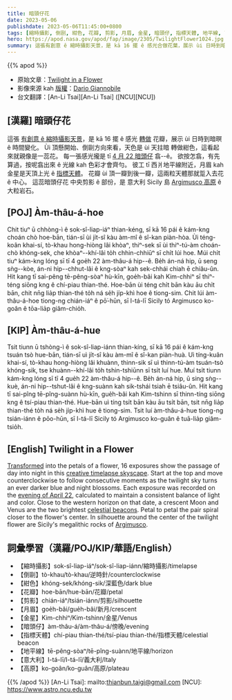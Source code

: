 ```yaml
---
title: 暗頭仔花
date: 2023-05-06
publishdate: 2023-05-06T11:45:00+0800
tags: [縮時攝影, 倒剾, 紺色, 花瓣, 剪影, 月眉, 金星, 暗頭仔, 指標天體, 地平線, 高原]
hero: https://apod.nasa.gov/apod/fap/image/2305/TwilightFlower1024.jpg
summary: 這張有創意 ê 縮時攝影天景，是 kā 16 擺 ê 感光合做花葉，展示 ùi 日時到暗暝，時間 ê 轉變。
---
```


{{% apod %}}

- 原始文章：[Twilight in a Flower](https://apod.nasa.gov/apod/ap230506.html)
- 影像來源 kah [版權][copyright]：[Dario Giannobile](https://www.dariogiannobile.com/)
- 台文翻譯：[An-Li Tsai][An-Li Tsai] ([NCU][NCU])

## [漢羅] 暗頭仔花
這張 [有創意 ê 縮時攝影天景][creative timelapse skyscape]，是 kā 16 擺 ê 感光 [轉做][Transformed] 花瓣，展示 ùi 日時到暗暝 ê 時間變化。
Ùi 頂懸開始、倒剾方向來看，天色是 ùi 天拄暗 轉做紺色，這看起來就親像是一蕊花。
每一張感光攏是 tī [4 月 22 暗頭仔][evening of April 22] 翕--ê。
欲按怎翕，有先算過，按呢翕出來 ê 光線 kah 色彩才會齊勻。
彼工 tī 西爿地平線附近，月眉 kah 金星是天頂上光 ê [指標天體][celestial beacons]。
花瓣 ùi 頂一瓣到後一瓣，這兩粒天體那就踅入去花 ê 中心。
這蕊暗頭仔花 中央剪影 ê 部份，是 意大利 Sicily 島 [Argimusco 高原][Argimusco] ê 大粒岩石。

## [POJ] Àm-thâu-á-hoe
Chit tiuⁿ ū chhòng-ì ê sok-sî-liap-iáⁿ thian-kéng, sī kā 16 pái ê kám-kng choán chò hoe-bān, tián-sī ùi ji̍t-sî kàu àm-mî ê sî-kan piàn-hòa.
Ùi téng-koân khai-sí, tò-khau hong-hiòng lâi khòaⁿ, thiⁿ-sek sī ùi thiⁿ-tú-àm choán-chò khóng-sek, che khòaⁿ--khí-lâi to̍h chhin-chhiūⁿ sī chi̍t lúi hoe.
Múi chi̍t tiuⁿ kám-kng lóng sī tī 4 goe̍h 22 àm-thâu-á hip--ê.
Be̍h án-ná hip, ū seng sǹg--kòe, án-ni hip--chhut-lâi ê kng-sòaⁿ kah sek-chhái chiah ē chiâu-ûn.
Hit kang tī sai-pêng tē-pêng-sòaⁿ hù-kīn, goe̍h-bâi kah Kim-chhiⁿ sī thiⁿ-téng siōng kng ê chí-piau thian-thé.
Hoe-bān ùi téng chi̍t bān kàu āu chi̍t bān, chit nn̄g lia̍p thian-thé to̍h ná se̍h ji̍p-khì hoe ê tiong-sim.
Chit lúi àm-thâu-á-hoe tiong-ng chián-iáⁿ ê pō͘-hūn, sī I-tá-lī Sicily tó Argimusco ko-goân ê tōa-lia̍p giâm-chio̍h.

## [KIP] Àm-thâu-á-hue
Tsit tiunn ū tshòng-ì ê sok-sî-liap-iánn thian-kíng, sī kā 16 pái ê kám-kng tsuán tsò hue-bān, tián-sī uì ji̍t-sî kàu àm-mî ê sî-kan piàn-huà.
Uì tíng-kuân khai-sí, tò-khau hong-hiòng lâi khuànn, thinn-sik sī uì thinn-tú-àm tsuán-tsò khóng-sik, tse khuànn--khí-lâi to̍h tshin-tshiūnn sī tsi̍t luí hue.
Muí tsi̍t tiunn kám-kng lóng sī tī 4 gue̍h 22 àm-thâu-á hip--ê.
Be̍h án-ná hip, ū sing sǹg--kuè, án-ni hip--tshut-lâi ê kng-suànn kah sik-tshái tsiah ē tsiâu-ûn.
Hit kang tī sai-pîng tē-pîng-suànn hù-kīn, gue̍h-bâi kah Kim-tshinn sī thinn-tíng siōng kng ê tsí-piau thian-thé.
Hue-bān uì tíng tsi̍t bān kàu āu tsi̍t bān, tsit nn̄g lia̍p thian-thé to̍h ná se̍h ji̍p-khì hue ê tiong-sim.
Tsit luí àm-thâu-á-hue tiong-ng tsián-iánn ê pōo-hūn, sī I-tá-lī Sicily tó Argimusco ko-guân ê tuā-lia̍p giâm-tsio̍h.

## [English] Twilight in a Flower
[Transformed][Transformed] into the petals of a flower, 16 exposures show the passage of day into night in this [creative timelapse skyscape][creative timelapse skyscape].
Start at the top and move counterclockwise to follow consecutive moments as the twilight sky turns an ever darker blue and night blossoms.
Each exposure was recorded on the [evening of April 22][evening of April 22], calculated to maintain a consistent balance of light and color.
Close to the western horizon on that date, a crescent Moon and Venus are the two brightest [celestial beacons][celestial beacons].
Petal to petal the pair spiral closer to the flower's center.
In silhouette around the center of the twilight flower are Sicily's megalithic rocks of [Argimusco][Argimusco].

## 詞彙學習（漢羅/POJ/KIP/華語/English）
- 【縮時攝影】sok-sî-liap-iáⁿ/sok-sî-liap-iánn/縮時攝影/timelapse
- 【倒剾】tò-khau/tò-khau/逆時針/counterclockwise
- 【紺色】khóng-sek/khóng-sik/深藍色/dark blue
- 【花瓣】hoe-bān/hue-bān/花瓣/petal
- 【剪影】chián-iáⁿ/tsián-iánn/剪影/silhouette
- 【月眉】goe̍h-bâi/gue̍h-bâi/新月/crescent
- 【金星】Kim-chhiⁿ/Kim-tshinn/金星/Venus
- 【暗頭仔】àm-thâu-á/àm-thâu-á/傍晚/evening
- 【指標天體】chí-piau thian-thé/tsí-piau thian-thé/指標天體/celestial beacon
- 【地平線】tē-pêng-sòaⁿ/tē-pîng-suànn/地平線/horizon
- 【意大利】I-tá-lī/I-tá-lī/義大利/Italy
- 【高原】ko-goân/ko-guân/高原/plateau

{{% /apod %}}
[An-Li Tsai]: mailto:thianbun.taigi@gmail.com
[NCU]: https://www.astro.ncu.edu.tw

[copyright]: https://apod.nasa.gov/apod/fap/lib/about_apod.html#srapply
[License]: https://creativecommons.org/licenses/by/2.0/

[Transformed]:https://apod.nasa.gov/apod/ap220422.html
[creative timelapse skyscape]:https://www.dariogiannobile.com/p605599922/h6a198f02#h6a198f02
[evening of April 22]:https://www.dariogiannobile.com/night_sky_galleries/nightscape/h6fec4a2d#h6fec4a2d
[celestial beacons]:https://solarsystem.nasa.gov/skywatching/whats-up/
[Argimusco]:https://en.wikipedia.org/wiki/Argimusco
